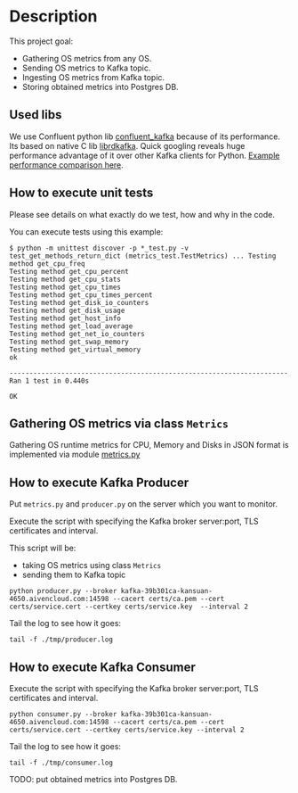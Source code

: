 # Description

This project goal:

- Gathering OS metrics from any OS.
- Sending OS metrics to Kafka topic.
- Ingesting OS metrics from Kafka topic.
- Storing obtained metrics into Postgres DB.

## Used libs

We use Confluent python lib [confluent_kafka](https://github.com/confluentinc/confluent-kafka-python) because of its performance. Its based on native C lib [librdkafka](https://github.com/edenhill/librdkafka). Quick googling reveals huge performance advantage of it over other Kafka clients for Python. [Example performance comparison here](http://activisiongamescience.github.io/2016/06/15/Kafka-Client-Benchmarking/).

## How to execute unit tests

Please see details on what exactly do we test, how and why in the code.

You can execute tests using this example:

```
$ python -m unittest discover -p *_test.py -v
test_get_methods_return_dict (metrics_test.TestMetrics) ... Testing method get_cpu_freq
Testing method get_cpu_percent
Testing method get_cpu_stats
Testing method get_cpu_times
Testing method get_cpu_times_percent
Testing method get_disk_io_counters
Testing method get_disk_usage
Testing method get_host_info
Testing method get_load_average
Testing method get_net_io_counters
Testing method get_swap_memory
Testing method get_virtual_memory
ok

----------------------------------------------------------------------
Ran 1 test in 0.440s

OK
```

## Gathering OS metrics via class `Metrics`

Gathering OS runtime metrics for CPU, Memory and Disks in JSON format is implemented via module [metrics.py](./metrics.py)

## How to execute Kafka Producer

Put `metrics.py` and `producer.py` on the server which you want to monitor.

Execute the script with specifying the Kafka broker server:port, TLS certificates and interval.

This script will be:
- taking OS metrics using class `Metrics`
- sending them to Kafka topic

```
python producer.py --broker kafka-39b301ca-kansuan-4650.aivencloud.com:14598 --cacert certs/ca.pem --cert certs/service.cert --certkey certs/service.key  --interval 2
```

Tail the log to see how it goes:
```
tail -f ./tmp/producer.log
```

## How to execute Kafka Consumer

Execute the script with specifying the Kafka broker server:port, TLS certificates and interval.

```
python consumer.py --broker kafka-39b301ca-kansuan-4650.aivencloud.com:14598 --cacert certs/ca.pem --cert certs/service.cert --certkey certs/service.key --interval 2
```

Tail the log to see how it goes:
```
tail -f ./tmp/consumer.log
```

TODO: put obtained metrics into Postgres DB.